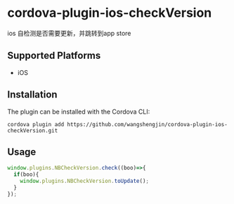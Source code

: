 # cordova-plugin-ios-checkVersion
ios 自检测是否需要更新，并跳转到app store
## Supported Platforms
- iOS

## Installation

The plugin can be installed with the Cordova CLI:

```shell
cordova plugin add https://github.com/wangshengjin/cordova-plugin-ios-checkVersion.git
```

## Usage

```javascript
window.plugins.NBCheckVersion.check((boo)=>{
  if(boo){
    window.plugins.NBCheckVersion.toUpdate();
  }
});
```
